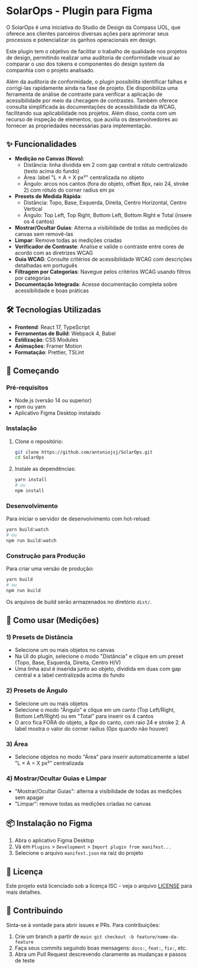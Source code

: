 # SolarOps - Plugin para Figma

O SolarOps é uma iniciativa do Studio de Design da Compass UOL, que oferece aos clientes parceiros diversas ações para aprimorar seus processos e potencializar os ganhos operacionais em design.

Este plugin tem o objetivo de facilitar o trabalho de qualidade nos projetos de design, permitindo realizar uma auditoria de conformidade visual ao comparar o uso dos tokens e componentes do design system da companhia com o projeto analisado.

Além da auditoria de conformidade, o plugin possibilita identificar falhas e corrigi-las rapidamente ainda na fase de projeto. Ele disponibiliza uma ferramenta de análise de contraste para verificar a aplicação de acessibilidade por meio da checagem de contrastes. Também oferece consulta simplificada às documentações de acessibilidade da WCAG, facilitando sua aplicabilidade nos projetos. Além disso, conta com um recurso de inspeção de elementos, que auxilia os desenvolvedores ao fornecer as propriedades necessárias para implementação.

## ✨ Funcionalidades

- **Medição no Canvas (Novo)**:
  - Distância: linha dividida em 2 com gap central e rótulo centralizado (texto acima do fundo)
  - Área: label "L × A = X px²" centralizada no objeto
  - Ângulo: arcos nos cantos (fora do objeto, offset 8px, raio 24, stroke 2) com rótulo do corner radius em px
- **Presets de Medida Rápida**:
  - Distância: Topo, Base, Esquerda, Direita, Centro Horizontal, Centro Vertical
  - Ângulo: Top Left, Top Right, Bottom Left, Bottom Right e Total (insere os 4 cantos)
- **Mostrar/Ocultar Guias**: Alterna a visibilidade de todas as medições do canvas sem removê-las
- **Limpar**: Remove todas as medições criadas
- **Verificador de Contraste**: Analise e valide o contraste entre cores de acordo com as diretrizes WCAG
- **Guia WCAG**: Consulte critérios de acessibilidade WCAG com descrições detalhadas em português
- **Filtragem por Categorias**: Navegue pelos critérios WCAG usando filtros por categorias
- **Documentação Integrada**: Acesse documentação completa sobre acessibilidade e boas práticas


## 🛠 Tecnologias Utilizadas

- **Frontend**: React 17, TypeScript
- **Ferramentas de Build**: Webpack 4, Babel
- **Estilização**: CSS Modules
- **Animações**: Framer Motion
- **Formatação**: Prettier, TSLint

## 🚀 Começando

### Pré-requisitos

- Node.js (versão 14 ou superior)
- npm ou yarn
- Aplicativo Figma Desktop instalado

### Instalação

1. Clone o repositório:
   ```bash
   git clone https://github.com/antoniojsj/SolarOps.git
   cd SolarOps
   ```

2. Instale as dependências:
   ```bash
   yarn install
   # ou
   npm install
   ```

### Desenvolvimento

Para iniciar o servidor de desenvolvimento com hot-reload:

```bash
yarn build:watch
# ou
npm run build:watch
```

### Construção para Produção

Para criar uma versão de produção:

```bash
yarn build
# ou
npm run build
```

Os arquivos de build serão armazenados no diretório `dist/`.

## 🧭 Como usar (Medições)

### 1) Presets de Distância
- Selecione um ou mais objetos no canvas
- Na UI do plugin, selecione o modo "Distância" e clique em um preset (Topo, Base, Esquerda, Direita, Centro H/V)
- Uma linha azul é inserida junto ao objeto, dividida em duas com gap central e a label centralizada acima do fundo

### 2) Presets de Ângulo
- Selecione um ou mais objetos
- Selecione o modo "Ângulo" e clique em um canto (Top Left/Right, Bottom Left/Right) ou em "Total" para inserir os 4 cantos
- O arco fica FORA do objeto, a 8px do canto, com raio 24 e stroke 2. A label mostra o valor do corner radius (0px quando não houver)

### 3) Área
- Selecione objetos no modo "Área" para inserir automaticamente a label "L × A = X px²" centralizada

### 4) Mostrar/Ocultar Guias e Limpar
- "Mostrar/Ocultar Guias": alterna a visibilidade de todas as medições sem apagar
- "Limpar": remove todas as medições criadas no canvas

## 📦 Instalação no Figma

1. Abra o aplicativo Figma Desktop
2. Vá em `Plugins` > `Development` > `Import plugin from manifest...`
3. Selecione o arquivo `manifest.json` na raiz do projeto


## 📄 Licença

Este projeto está licenciado sob a licença ISC - veja o arquivo [LICENSE](LICENSE) para mais detalhes.

## 🤝 Contribuindo

Sinta-se à vontade para abrir issues e PRs. Para contribuições:

1. Crie um branch a partir de `main`: `git checkout -b feature/nome-da-feature`
2. Faça seus commits seguindo boas mensagens: `docs:`, `feat:`, `fix:`, etc.
3. Abra um Pull Request descrevendo claramente as mudanças e passos de teste


